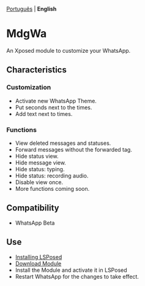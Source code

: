 [Português](../README.md) | **English**

# MdgWa

An Xposed module to customize your WhatsApp.

## Characteristics

### Customization

- Activate new WhatsApp Theme.
- Put seconds next to the times.
- Add text next to times.

### Functions

- View deleted messages and statuses.
- Forward messages without the forwarded tag.
- Hide status view.
- Hide message view.
- Hide status: typing.
- Hide status: recording audio.
- Disable view once.
- More functions coming soon.

## Compatibility

- WhatsApp Beta

## Use

- [Installing LSPosed](https://github.com/LSPosed/LSPosed)
- [Download Module](https://github.com/ItsMadruga/MdgWa/releases/latest)
- Install the Module and activate it in LSPosed
- Restart WhatsApp for the changes to take effect.
